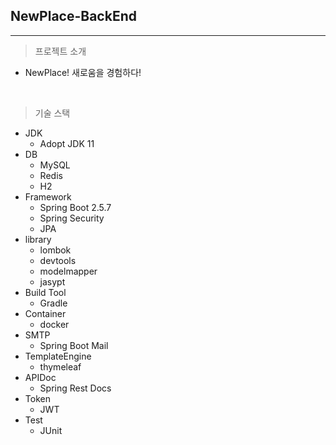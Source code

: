 ## NewPlace-BackEnd
- - -

> 프로젝트 소개
- NewPlace! 새로움을 경험하다!

<br/>

> 기술 스택
- JDK
  - Adopt JDK 11
- DB
  - MySQL
  - Redis
  - H2
- Framework
  - Spring Boot 2.5.7
  - Spring Security
  - JPA
- library
  - lombok
  - devtools
  - modelmapper
  - jasypt
- Build Tool
  - Gradle
- Container
  - docker
- SMTP
  - Spring Boot Mail
- TemplateEngine
  - thymeleaf
- APIDoc
  - Spring Rest Docs
- Token
  - JWT
- Test
  - JUnit